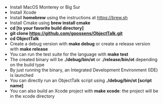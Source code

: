 * Install MacOS Monterey or Big Sur
* Install Xcode
* Install **homebrew** using the instructions at https://brew.sh
* Install Cmake using **brew install cmake**
* **cd [to your favorite build directory]**
* **git clone https://github.com/goossens/ObjectTalk.git**
* **cd ObjectTalk**
* Create a debug version with **make debug** or create a release version with **make release**
* You can run the test suite for the language with **make test**
* The created binary will be **./debug/bin/ot** or **./release/bin/ot** depending on the build type
* By just running the binary, an Integrated Development Environment (IDE) is launched
* You can directly run an ObjectTalk script using **./debug/bin/ot [script name]**
* You can also build an Xcode project with **make xcode**: the project will be in the xcode directory
